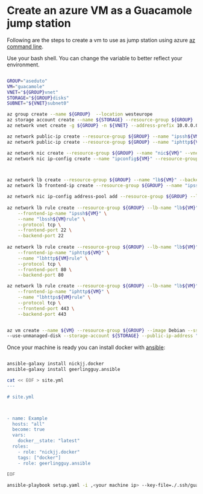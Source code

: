 # Create an azure VM as a Guacamole jump station

Following are the steps to create a vm to use as jump station using azure [az command line](https://docs.microsoft.com/en-us/cli/azure/install-azure-cli?view=azure-cli-latest).

Use your bash shell. You can change the variable to better reflect your environment.

```bash

GROUP="aseduto"
VM="guacamole"
VNET="${GROUP}vnet"
STORAGE="${GROUP}disks"
SUBNET="${VNET}subnet0"

az group create --name ${GROUP}  --location westeurope
az storage account create --name ${STORAGE} --resource-group ${GROUP}
az network vnet create -g ${GROUP} -n ${VNET} --address-prefix 10.0.0.0/16 --subnet-name ${SUBNET} --subnet-prefix 10.0.0.0/24

az network public-ip create --resource-group ${GROUP} --name "ipssh${VM}"
az network public-ip create --resource-group ${GROUP} --name "iphttp${VM}"

az network nic create --resource-group ${GROUP} --name "nic${VM}" --vnet-name ${VNET} --subnet ${SUBNET}
az network nic ip-config create --name "ipconfig${VM}" --resource-group ${GROUP}  --nic-name "nic${VM}" --vnet-name ${VNET} --subnet ${SUBNET}



az network lb create --resource-group ${GROUP} --name "lb${VM}" --backend-pool-name "pool${VM}" --public-ip-address "iphttp${VM}"
az network lb frontend-ip create --resource-group ${GROUP} --name "ipssh${VM}" --lb-name "lb${VM}" --public-ip-address "ipssh${VM}"

az network nic ip-config address-pool add --resource-group ${GROUP} --lb-name "lb${VM}" --nic-name "nic${VM}" --address-pool "pool${VM}" --ip-config-name "ipconfig${VM}" 
 
az network lb rule create --resource-group ${GROUP} --lb-name "lb${VM}" \
	--frontend-ip-name "ipssh${VM}" \
    --name "lbssh${VM}rule" \
    --protocol tcp \
    --frontend-port 22 \
    --backend-port 22 
	
az network lb rule create --resource-group ${GROUP} --lb-name "lb${VM}" \
	--frontend-ip-name "iphttp${VM}" \
    --name "lbhttp${VM}rule" \
    --protocol tcp \
    --frontend-port 80 \
    --backend-port 80

az network lb rule create --resource-group ${GROUP} --lb-name "lb${VM}" \
    --frontend-ip-name "iphttp${VM}" \
    --name "lbhttps${VM}rule" \
    --protocol tcp \
    --frontend-port 443 \
    --backend-port 443 	


az vm create --name ${VM} --resource-group ${GROUP} --image Debian --ssh-key-value @.ssh/guacamole.pub --admin-username guacamole \
--use-unmanaged-disk --storage-account ${STORAGE} --public-ip-address "" --nics "nic${VM}" --size Standard_B1LS

```

Once your machine is ready you can install docker with [ansible](https://docs.ansible.com/ansible/latest/installation_guide/intro_installation.html#installing-the-control-machine):

```bash

ansible-galaxy install nickjj.docker
ansible-galaxy install geerlingguy.ansible

cat << EOF > site.yml
---

# site.yml



- name: Example
  hosts: "all"
  become: true
  vars:
    docker__state: "latest"
  roles:
    - role: "nickjj.docker"
    tags: ["docker"]
    - role: geerlingguy.ansible
                                
EOF

ansible-playbook setup.yaml -i ,<your machine ip> --key-file=./.ssh/guacamole


```